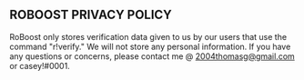 ## ROBOOST PRIVACY POLICY
RoBoost only stores verification data given to us by our users that use the command "r!verify." We will not store any personal information. If you have any questions or concerns, please contact me @ 2004thomasg@gmail.com or casey!#0001.
